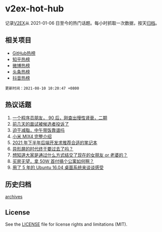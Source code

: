 # v2ex-hot-hub

 记录[V2EX](https://www.v2ex.com/)从 2021-01-06 日至今的热门话题。每小时抓取一次数据，按天[归档](archives)。
 
 ## 相关项目

- [GitHub热榜](https://github.com/snaildev/github-hot-hub)
- [知乎热榜](https://github.com/snaildev/zhihu-hot-hub)
- [微博热榜](https://github.com/snaildev/weibo-hot-hub)
- [头条热榜](https://github.com/snaildev/toutiao-hot-hub)
- [抖音热榜](https://github.com/snaildev/douyin-hot-hub)


 `更新时间：2021-08-10 10:20:47 +0800`

## 热议话题

1. [一个程序员朋友， 90 后，刚查出慢性肾衰，二期](https://www.v2ex.com/t/794579)
1. [前几天的面试被候选者投诉了](https://www.v2ex.com/t/794596)
1. [迫于减脂，中午带饭靠谱吗](https://www.v2ex.com/t/794568)
1. [小米 MIX4 完整介绍](https://www.v2ex.com/t/794593)
1. [2021 年下半年后端开发求推荐合适的笔记本](https://www.v2ex.com/t/794639)
1. [异形屏的时代终于要过去了吗？](https://www.v2ex.com/t/794633)
1. [想知道大家是通过什么方式结交了现在的女朋友 or 老婆的？](https://www.v2ex.com/t/794752)
1. [买房无望，拿 50W 首付搞个公寓如何啊？](https://www.v2ex.com/t/794681)
1. [用了 5 年的 Ubuntu 16.04 桌面系统来谈谈感受](https://www.v2ex.com/t/794735)

## 历史归档

[archives](archives)

## License

See the [LICENSE](LICENSE) file for license rights and limitations (MIT).
